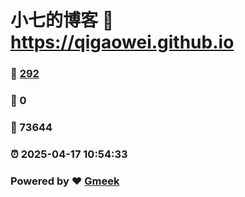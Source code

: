 # 小七的博客 :link: https://qigaowei.github.io 
### :page_facing_up: [292](https://qigaowei.github.io/tag.html) 
### :speech_balloon: 0 
### :hibiscus: 73644 
### :alarm_clock: 2025-04-17 10:54:33 
### Powered by :heart: [Gmeek](https://github.com/Meekdai/Gmeek)
